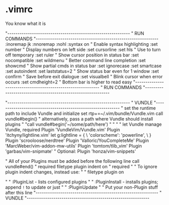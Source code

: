 # .vimrc
You know what it is


"------------------------------------------------------------
"                       RUN COMMANDS
"------------------------------------------------------------
:inoremap jk <Esc>
:nnoremap <C-L> :nohl<CR><C-L>
:syntax on               " Enable syntax highlighting
:set number             " Display numbers on left side
:set cursorline
:set hls                " Use <CTRL-L> to turn off temporary
:set ruler              " Show cursor position in status bar
:set nocompatible
:set wildmenu           " Better command line completion
:set showcmd            " Show partial cmds in status bar
:set ignorecase
:set smartcase
:set autoindent
:set laststatus=2       " Show status bar even for 1 window
:set confirm            " Save before exit dialogue
:set visualbell         " Blink cursor when error occurs
:set cmdheight=2        " Bottom bar is higher to read easy
"------------------------------------------------------------
"                       RUN COMMANDS
"------------------------------------------------------------

"------------------------------------------------------------
"                       VUNDLE
"------------------------------------------------------------
" set the runtime path to include Vundle and initialize
set rtp+=~/.vim/bundle/Vundle.vim
call vundle#begin()
" alternatively, pass a path where Vundle should install plugins
" "call vundle#begin('~/some/path/here')
" "
" " let Vundle manage Vundle, required
Plugin 'VundleVim/Vundle.vim'
Plugin 'itchyny/lightline.vim'
let g:lightline = {
      \ 'colorscheme': 'powerline',
      \ }
Plugin 'scrooloose/nerdtree'
Plugin 'Valloric/YouCompleteMe'
Plugin 'MarcWeber/vim-addon-mw-utils'
Plugin 'tomtom/tlib_vim'
Plugin 'garbas/vim-snipmate'
" Optional:
Plugin 'honza/vim-snippets'

" All of your Plugins must be added before the following line
call vundle#end()            " required
filetype plugin indent on    " required
" " To ignore plugin indent changes, instead use:
" " filetype plugin on

" " :PluginList       - lists configured plugins
" " :PluginInstall    - installs plugins; append `!` to update or just
" " :PluginUpdate
" " Put your non-Plugin stuff after this line
"------------------------------------------------------------
"                       VUNDLE
"------------------------------------------------------------


